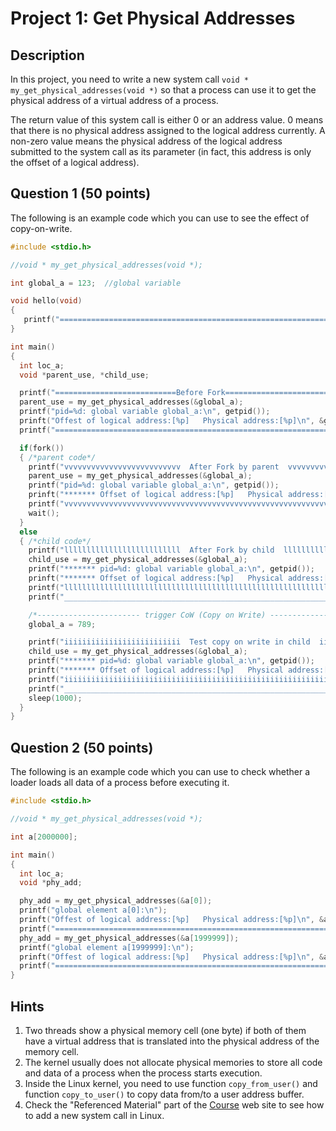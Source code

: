 # Project 1: Get Physical Addresses

## Description
In this project, you need to write a new system call `void * my_get_physical_addresses(void *)` so that a process can use it to get the physical address of a virtual address of a process.

The return value of this system call is either 0 or an address value. 0 means that there is no physical address assigned to the logical address currently. A non-zero value means the physical address of the logical address submitted to the system call as its parameter (in fact, this address is only the offset of a logical address).

## Question 1 (50 points)
The following is an example code which you can use to see the effect of copy-on-write.

```c
#include <stdio.h>

//void * my_get_physical_addresses(void *);

int global_a = 123;  //global variable

void hello(void)
{                    
   printf("======================================================================================================\n");
}  

int main()
{ 
  int loc_a;
  void *parent_use, *child_use;  

  printf("===========================Before Fork==================================\n");             
  parent_use = my_get_physical_addresses(&global_a);
  printf("pid=%d: global variable global_a:\n", getpid());  
  prinft("Offest of logical address:[%p]   Physical address:[%p]\n", &global_a, parent_use);              
  printf("========================================================================\n");  

  if(fork())
  { /*parent code*/
    printf("vvvvvvvvvvvvvvvvvvvvvvvvvv  After Fork by parent  vvvvvvvvvvvvvvvvvvvvvvvvvvvvvvv\n"); 
    parent_use = my_get_physical_addresses(&global_a);
    printf("pid=%d: global variable global_a:\n", getpid()); 
    prinft("******* Offset of logical address:[%p]   Physical address:[%p]\n", &global_a, parent_use); 
    printf("vvvvvvvvvvvvvvvvvvvvvvvvvvvvvvvvvvvvvvvvvvvvvvvvvvvvvvvvvvvvvvvvvvvvvvvvvvvvvvvvv\n");                      
    wait();                    
  }
  else
  { /*child code*/
    printf("llllllllllllllllllllllllll  After Fork by child  llllllllllllllllllllllllllllllll\n"); 
    child_use = my_get_physical_addresses(&global_a);
    printf("******* pid=%d: global variable global_a:\n", getpid());  
    prinft("******* Offset of logical address:[%p]   Physical address:[%p]\n", &global_a, child_use); 
    printf("llllllllllllllllllllllllllllllllllllllllllllllllllllllllllllllllllllllllllllllllll\n");  
    printf("____________________________________________________________________________\n");  

    /*----------------------- trigger CoW (Copy on Write) -----------------------------------*/    
    global_a = 789;

    printf("iiiiiiiiiiiiiiiiiiiiiiiiii  Test copy on write in child  iiiiiiiiiiiiiiiiiiiiiiii\n"); 
    child_use = my_get_physical_addresses(&global_a);
    printf("******* pid=%d: global variable global_a:\n", getpid());  
    prinft("******* Offset of logical address:[%p]   Physical address:[%p]\n", &global_a, child_use); 
    printf("iiiiiiiiiiiiiiiiiiiiiiiiiiiiiiiiiiiiiiiiiiiiiiiiiiiiiiiiiiiiiiiiiiiiiiiiiiiiiiiiii\n");  
    printf("____________________________________________________________________________\n");                  
    sleep(1000);
  }
}
```

## Question 2 (50 points)
The following is an example code which you can use to check whether a loader loads all data of a process before executing it.

```c
#include <stdio.h>

//void * my_get_physical_addresses(void *);

int a[2000000]; 

int main()
{ 
  int loc_a;
  void *phy_add;  

  phy_add = my_get_physical_addresses(&a[0]);
  printf("global element a[0]:\n");  
  prinft("Offest of logical address:[%p]   Physical address:[%p]\n", &a[0], phy_add);              
  printf("========================================================================\n"); 
  phy_add = my_get_physical_addresses(&a[1999999]);
  printf("global element a[1999999]:\n");  
  prinft("Offest of logical address:[%p]   Physical address:[%p]\n", &a[1999999], phy_add);              
  printf("========================================================================\n"); 
}
```

## Hints
1. Two threads show a physical memory cell (one byte) if both of them have a virtual address that is translated into the physical address of the memory cell.
2. The kernel usually does not allocate physical memories to store all code and data of a process when the process starts execution.
3. Inside the Linux kernel, you need to use function `copy_from_user()` and function `copy_to_user()` to copy data from/to a user address buffer.
4. Check the "Referenced Material" part of the [Course](https://staff.csie.ncu.edu.tw/hsufh/COURSES/FALL2024/linuxos.html) web site to see how to add a new system call in Linux.